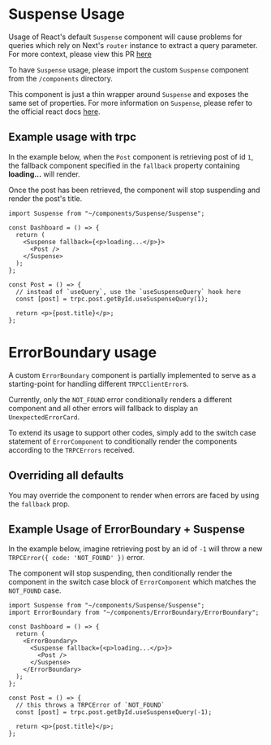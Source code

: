 # Suspense Usage

Usage of React's default `Suspense` component will cause problems for queries which rely on Next's `router` instance to extract a query parameter. For more context, please view this PR [here](https://github.com/opengovsg/starter-kit/pull/93)

To have `Suspense` usage, please import the custom `Suspense` component from the `/components` directory.

This component is just a thin wrapper around `Suspense` and exposes the same set of properties. For more information on `Suspense`, please refer to the official react docs [here](https://react.dev/reference/react/Suspense).

## Example usage with trpc

In the example below, when the `Post` component is retrieving post of id `1`, the fallback component specified in the `fallback` property containing **loading...** will render.

Once the post has been retrieved, the component will stop suspending and render the post's title.

```tsx
import Suspense from "~/components/Suspense/Suspense";

const Dashboard = () => {
  return (
    <Suspense fallback={<p>loading...</p>}>
      <Post />
    </Suspense>
  );
};

const Post = () => {
  // instead of `useQuery`, use the `useSuspenseQuery` hook here
  const [post] = trpc.post.getById.useSuspenseQuery(1);

  return <p>{post.title}</p>;
};
```

# ErrorBoundary usage

A custom `ErrorBoundary` component is partially implemented to serve as a starting-point for handling different `TRPCClientError`s.

Currently, only the `NOT_FOUND` error conditionally renders a different component and all other errors will fallback to display an `UnexpectedErrorCard`.

To extend its usage to support other codes, simply add to the switch case statement of `ErrorComponent` to conditionally render the components according to the `TRPCErrors` received.

## Overriding all defaults

You may override the component to render when errors are faced by using the `fallback` prop. 

## Example Usage of ErrorBoundary + Suspense

In the example below, imagine retrieving post by an id of `-1` will throw a new `TRPCError({ code: 'NOT_FOUND' })` error. 

The component will stop suspending, then conditionally render the component in the switch case block of `ErrorComponent` which matches the `NOT_FOUND` case.

```tsx
import Suspense from "~/components/Suspense/Suspense";
import ErrorBoundary from "~/components/ErrorBoundary/ErrorBoundary";

const Dashboard = () => {
  return (
    <ErrorBoundary>
      <Suspense fallback={<p>loading...</p>}>
        <Post />
      </Suspense>
    </ErrorBoundary>
  );
};

const Post = () => {
  // this throws a TRPCError of `NOT_FOUND`
  const [post] = trpc.post.getById.useSuspenseQuery(-1);

  return <p>{post.title}</p>;
};
```

